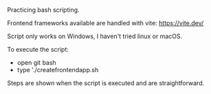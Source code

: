 Practicing bash scripting.

Frontend frameworks available are handled with vite: https://vite.dev/

Script only works on Windows, I haven't tried linux or macOS.

To execute the script:
- open git bash
- type './createfrontendapp.sh

Steps are shown when the script is executed and are straightforward.
